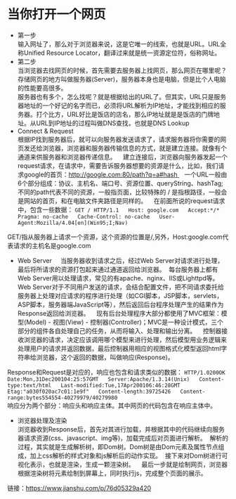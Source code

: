 # 当你打开一个网页  
* 第一步  
输入网址了，那么对于浏览器来说，这是它唯一的线索，也就是URL。URL全称Unified Resource Locator，翻译过来就是统一资源定位符，俗称网址。  
* 第二步   
当浏览器去找网页的时候，首先需要去服务器上找网页，那么网页在哪里呢？ 存储网页的地方叫做服务器(Server)，服务器本身也是电脑，但是比个人电脑的性能要高很多。  
服务器也有多个，怎么找呢？就是根据给出的URL了。但其实，URL只是服务器地址的一个好记的名字而已，必须将URL解析为IP地址，才能找到相应的服务器。打个比方，URL好比是饭店的店名，那么IP地址就是是饭店的门牌地址。从URL到IP地址的过程叫做DNS查找，也就是DNS Lookup  
* Connect & Request  
根据IP找到服务器后，就可以向服务器发送请求了，请求服务器将你需要的网页发还给浏览器，浏览器和服务器传输信息的方式，就是建立连接。就像有个通道来供服务器和浏览器传递信息。    
建立连接后，浏览器向服务器发起一个request请求，在请求中，需要告诉服务器想要的资源是什么，比如，我们请求google的首页：http://google.com:80/path?q=a#hash    
一个URL一般由6个部分组成：协议、主机名、端口号、资源位置、queryString、hashTag;不同的path代表不同的资源，一般指页面，比较特殊的 / 是指根路径，一般会是网站的首页，和在电脑文件夹路径是同样的。    在前面所说的request请求中，包含一些数据： 
`GET / HTTP/1.1  
Host: google.com  
Accept:*/*  
Pragma: no-cache  
Cache-Control: no-cache  
User-Agent:Mozilla/4.04[en](Win95;I;Nav)`  

GET/指从服务器上请求一个资源，这个资源的位置是/,另外，Host:google.com代表请求的主机名是google.com    
* Web Server     
当服务器收到请求之后，经过Web Server对请求进行处理，最后将所请求的资源打包起来通过通道返回给浏览器。  每台服务器上都有Web Server用以处理请求，常见的有apache、nginx、IIS或Lighttpd等。  
  Web Server对于不同用户发送的请求，会结合配置文件，把不同请求委托给服务器上处理对应请求的程序进行处理（如CGI脚本，JSP脚本，servlets，ASP脚本，服务器端JavaScript等），然后返回后台程序处理产生的结果作为Response返回给浏览器。  
  现有后台处理程序大部分都使用了MVC框架：模型(Model) - 视图(View) - 控制器(Controller)；MVC是一种设计模式，三个部分的组件各自处理自己的任务，从而将输入、处理和输出分离。  
  控制器接收浏览器的请求，决定应该调用哪个模型来进行处理，然后模型用业务逻辑来处理用户的请求并返回数据，最后控制器用相应的视图格式化模型返回html字符串给浏览器，这个返回的数据，叫做响应(Response)。

Response和Request是对应的，响应也包含和请求类似的数据：
`HTTP/1.0200OK
Date:Mon,31Dec200104:25:57GMT  
Server:Apache/1.3.14(Unix)  
Content-type:text/html  
Last-modified:Tue,17Apr200106:46:28GMT  
Etag:"a030f020ac7c01:1e9f"  
Content-length:39725426  
Content-range:bytes554554-40279979/40279980`    
响应分为两个部分：响应头和响应主体。其中网页的代码包含在响应主体中。
* 浏览器处理及渲染  
浏览器收到Response后，首先对其进行加载，并根据其中的代码继续向服务器请求资源(css、javascript、img等)，加载完成后对页面进行解析。  
解析的过程，其实就是生成解析树，即Dom树。Dom树是由Dom元素及属性节点组成，加上css解析的样式对象和js解析后的动作实现。  
接下来对Dom树进行可视化表示，也就是渲染，生成一颗渲染树。    最后一步就是绘制网页，浏览器根据渲染树将元素绘制到屏幕上，同时执行js，完成整个页面的展示。


链接：https://www.jianshu.com/p/76d05329a420
